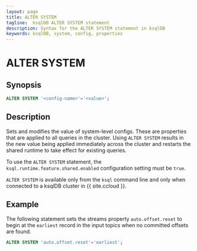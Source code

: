 ```yaml
---
layout: page
title: ALTER SYSTEM
tagline:  ksqlDB ALTER SYSTEM statement
description: Syntax for the ALTER SYSTEM statement in ksqlDB
keywords: ksqlDB, system, config, properties
---
```


ALTER SYSTEM
==========

Synopsis
--------

```sql
ALTER SYSTEM '<config-name>'='<value>';
```

Description
-----------

Sets and modifies the value of system-level configs. These
are properties that are applied to all queries in the cluster.
Using `ALTER SYSTEM` results in the new value being applied
immediately across the cluster and restarts the shared runtime
to take effect for existing queries.

To use the `ALTER SYSTEM` statement, the `ksql.runtime.feature.shared.enabled`
configuration setting must be `true`.

`ALTER SYSTEM` is available only from the `ksql` command line and only when
connected to a ksqlDB cluster in {{ site.ccloud }}.

Example
-------

The following statement sets the streams property `auto.offset.reset` to begin at the
`earliest` record in the input topics when no committed offsets are found.

```sql
ALTER SYSTEM 'auto.offset.reset'='earliest';
```

